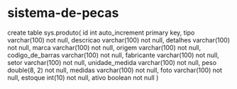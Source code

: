 # sistema-de-pecas

create table sys.produto(
id int auto_increment primary key,
tipo varchar(100) not null, 
descricao varchar(100) not null, 
detalhes varchar(100) not null,
marca varchar(100) not null,
origem varchar(100) not null, 
codigo_de_barras varchar(100) not null, 
fabricante varchar(100) not null, 
setor varchar(100) not null, 
unidade_medida varchar(100) not null, 
peso double(8, 2) not null, 
medidas varchar(100) not null, 
foto varchar(100) not null, 
estoque int(10) not null, 
ativo boolean not null
)
